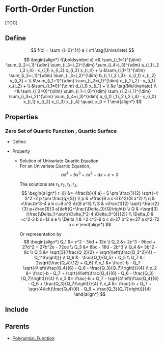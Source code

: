 # Forth-Order Function

[TOC]

## Define

$$
f(x) = \sum_{i=0}^{4} a_i x^i  \tag{Univariate}
$$

$$
\begin{align*}
  f(\boldsymbol x) =& \sum_{i_1=1}^{\dim} \sum_{i_2=i_1}^{\dim} \sum_{i_3=i_2}^{\dim} \sum_{i_4=i_3}^{\dim} a_{i_1 i_2 i_3 i_4} · x_{i_1} x_{i_2} x_{i_3} x_{i_4} +    \\
  &\sum_{i_1=1}^{\dim} \sum_{i_2=i_1}^{\dim} \sum_{i_3=i_2}^{\dim} b_{i_1 i_2 i_3} · x_{i_1} x_{i_2} x_{i_3} +    \\
  &\sum_{i_1=1}^{\dim} \sum_{i_2=i_1}^{\dim} c_{i_1 i_2} · x_{i_1} x_{i_2} +    \\
  &\sum_{i_1=0}^{\dim} d_{i_1} x_{i_1} +    \\
  &e  \tag{Multivariate}  \\
  =& \sum_{i_0=0}^{\dim} \sum_{i_1=i_0}^{\dim} \sum_{i_2=i_1}^{\dim} \sum_{i_3=i_2}^{\dim} \sum_{i_4=i_3}^{\dim} a_{i_0 i_1 i_2 i_3 i_4} · x_{i_0} x_{i_1} x_{i_2} x_{i_3} x_{i_4}  \quad, x_0 = 1
\end{align*}
$$

## Properties

### Zero Set of Quartic Function , Quartic Surface

- Define

- Property
  - Solution of Univariate Quartic Equation  
    For an Univariate Quartic Equation,
    $$
    a x^4 + b x^3 + c x^2 + d x + e = 0
    $$

    The solutions are $r_1, r_2, r_3, r_4$,
    $$
    \begin{align*}
      r_{i} &= -\frac{b}{4 a} - S \pm \frac{1}{2} \sqrt{-4 S^2 -2 p \pm \frac{q}{S}}  \\
      p & =\frac{8 a c-3 b^2}{8 a^2} \\
      q & =\frac{b^3-4 a b c+8 a^2 d}{8 a^3} \\
      S & =\frac{1}{2} \sqrt{-\frac{2}{3} p+\frac{1}{3 a}\left(Q+\frac{\Delta_0}{Q}\right)} \\
      Q & =\sqrt[3]{\frac{\Delta_1+\sqrt{\Delta_1^2-4 \Delta_0^3}}{2}} \\
      \Delta_0 & =c^2-3 b d+12 a e \\
      \Delta_1 & =2 c^3-9 b c d+27 b^2 e+27 a d^2-72 a c e
    \end{align*}
    $$

    Or representation by
    $$
    \begin{align*}
      Q_1 &= c^2 - 3bd + 12e  \\
      Q_2 &= 2c^3 - 9bcd + 27d^2 + 27b^2e - 72ce  \\
      Q_3 &= 8bc - 16d - 2b^3  \\
      Q_4 &= 3b^2 - 8c  \\
      Q_5 &= \sqrt[3]{\frac{Q_2}{2} + \sqrt{\left(\frac{Q_2^2}{4} - Q_1^3\right)}}   \\
      Q_6 &= \frac{Q_1}{Q_5} + Q_5  \\
      Q_7 &= 2\sqrt{\frac{Q_4}{12} + Q_6}   \\
      x_1 &= \frac{-b - Q_7 - \sqrt{4\left(\frac{Q_4}{6} - Q_6 - \frac{Q_3}{Q_7}\right)}}{4} \\
      x_2 &= \frac{-b - Q_7 + \sqrt{4\left(\frac{Q_4}{6} - Q_6 - \frac{Q_3}{Q_7}\right)}}{4} \\
      x_3 &= \frac{-b + Q_7 - \sqrt{4\left(\frac{Q_4}{6} - Q_6 + \frac{Q_3}{Q_7}\right)}}{4} \\
      x_4 &= \frac{-b + Q_7 + \sqrt{4\left(\frac{Q_4}{6} - Q_6 + \frac{Q_3}{Q_7}\right)}}{4}
    \end{align*}
    $$

## Include

## Parents

- [Polynomial_Function](./Polynomial_Function.md): 


